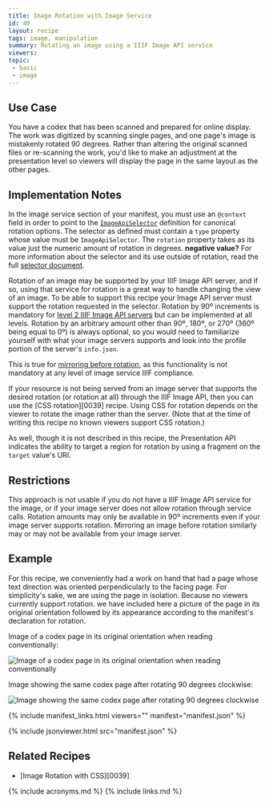 ```yaml
---
title: Image Rotation with Image Service
id: 40
layout: recipe
tags: image, manipulation
summary: Rotating an image using a IIIF Image API service
viewers:
topic: 
 - basic
 - image
---
```


## Use Case

You have a codex that has been scanned and prepared for online display. The work was digitized by scanning single pages, and one page's image is mistakenly rotated 90 degrees. Rather than altering the original scanned files or re-scanning the work, you'd like to make an adjustment at the presentation level so viewers will display the page in the same layout as the other pages.

## Implementation Notes

In the image service section of your manifest, you must use an `@context` field in order to point to the [`ImageApiSelector`](https://iiif.io/api/annex/openannotation/#iiif-image-api-selector) definition for canonical rotation options. The selector as defined must contain a `type` property whose value must be `ImageApiSelector`. The `rotation` property takes as its value just the numeric amount of rotation in degrees. **negative value?** For more  information about the selector and its use outside of rotation, read the full [selector document](https://iiif.io/api/annex/openannotation/#iiif-image-api-selector).

Rotation of an image may be supported by your IIIF Image API server, and if so, using that service for rotation is a great way to handle changing the view of an image. To be able to support this recipe your Image API server must support the rotation requested in the selector. Rotation by 90º increments is mandatory for [level 2 IIIF Image API servers](https://iiif.io/api/image/3.0/compliance/#33-rotation) but can be implemented at all levels. Rotation by an arbitrary amount other than 90º, 180º, or 270º (360º being equal to 0º) is always optional, so you would need to familiarize yourself with what your image servers supports and look into the profile portion of the server's `info.json`.

This is true for [mirroring before rotation](https://iiif.io/api/image/3.0/#43-rotation), as this functionality is not mandatory at any level of image service IIIF compliance.

If your resource is not being served from an image server that supports the desired rotation (or rotation at all) through the IIIF Image API, then you can use the [CSS rotation][0039] recipe. Using CSS for rotation depends on the viewer to rotate the image rather than the server. (Note that at the time of writing this recipe no known viewers support CSS rotation.)

As well, though it is not described in this recipe, the Presentation API indicates the ability to target a region for rotation by using a fragment on the `target` value's URI.


## Restrictions

This approach is not usable if you do not have a IIIF Image API service for the image, or if your image server does not allow rotation through service calls. Rotation amounts may only be available in 90º increments even if your image server supports rotation. Mirroring an image before rotation similarly may or may not be available from your image server.

## Example

For this recipe, we conveniently had a work on hand that had a page whose text direction was oriented perpendicularly to the facing page. For simplicity's sake, we are using the page in isolation. Because no viewers currently support rotation. we have included here a picture of the page in its original orientation followed by its appearance according to the manifest's declaration for rotation.

Image of a codex page in its original orientation when reading conventionally:

![Image of a codex page in its original orientation when reading conventionally](https://iiif.io/api/image/3.0/example/reference/85a96c630f077e6ac6cb984f1b752bbf-0-21198-zz00022840-1-page1/full/300,/0/default.jpg "Before rotation")

Image showing the same codex page after rotating 90 degrees clockwise:

![Image showing the same codex page after rotating 90 degrees clockwise](https://iiif.io/api/image/3.0/example/reference/85a96c630f077e6ac6cb984f1b752bbf-0-21198-zz00022840-1-page1/full/300,/90/default.jpg "After rotation")

{% include manifest_links.html viewers="" manifest="manifest.json" %}

{% include jsonviewer.html src="manifest.json" %}

## Related Recipes

* [Image Rotation with CSS][0039]

{% include acronyms.md %}
{% include links.md %}

